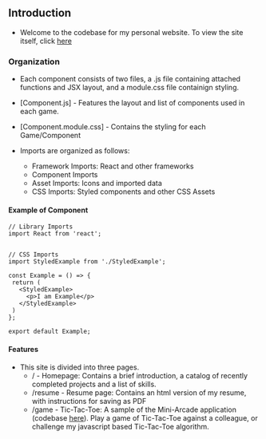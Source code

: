## Introduction
  - Welcome to the codebase for my personal website. To view the site itself, click [here](https://connor-mackay-site.herokuapp.com/)

### Organization

  - Each component consists of two files, a .js file containing attached functions and JSX layout, and a module.css file containign styling.
  - [Component.js] - Features the layout and list of components used in each game.
  - [Component.module.css] - Contains the styling for each Game/Component

  - Imports are organized as follows:
    - Framework Imports: React and other frameworks
    - Component Imports
    - Asset Imports: Icons and imported data
    - CSS Imports: Styled components and other CSS Assets

 #### Example of Component

 ```
 // Library Imports
import React from 'react';


// CSS Imports
import StyledExample from './StyledExample';

const Example = () => {
  return (
    <StyledExample>
      <p>I am Example</p>
    </StyledExample>
  )
};

export default Example;

```

 #### Features
  - This site is divided into three pages.
    - / - Homepage: Contains a brief introduction, a catalog of recently completed projects and a list of skills.
    - /resume - Resume page: Contains an html version of my resume, with instructions for saving as PDF
    - /game - Tic-Tac-Toe: A sample of the Mini-Arcade application (codebase [here](https://github.com/CD-Mackay/mini-arcade)). Play a game of Tic-Tac-Toe against a colleague, or challenge my javascript based Tic-Tac-Toe algorithm. 
